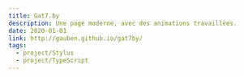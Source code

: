 ```yaml
---
title: Gat7.by
description: Une page moderne, avec des animations travaillées.
date: 2020-01-01
link: http://gauben.github.io/gat7by/
tags:
  - project/Stylus
  - project/TypeScript
---
```

